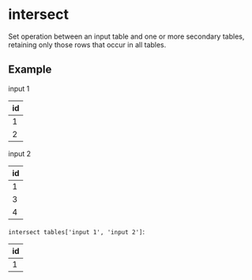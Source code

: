 # intersect

Set operation between an input table and one or more secondary tables, retaining only those rows that occur in all tables.

## Example

input 1

| id  |
| --- |
| 1   |
| 2   |

input 2

| id  |
| --- |
| 1   |
| 3   |
| 4   |

`intersect tables['input 1', 'input 2']`:

| id  |
| --- |
| 1   |

